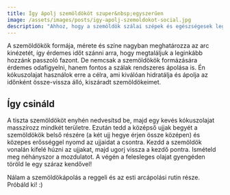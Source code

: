 ```yaml
---
title: Így ápolj szemöldököt szuper&nbsp;egyszerűen
image: /assets/images/posts/igy-apolj-szemoldokot-social.jpg
description: "Ahhoz, hogy a szemöldök szálai szépek és egészségesek legyenek, fontos azokat rendszeresen ápolni, éppúgy, mint a bőrt vagy a hajat. Ebben a posztban egy egyszerű tippet találsz a szemöldökök tökéletes&nbsp;ápolására."
---
```

A szemöldökök formája, mérete és színe nagyban meghatározza az arc kinézetét, így érdemes időt szánni arra, hogy megtaláljuk a leginkább hozzánk passzoló fazont. De nemcsak a szemöldökök formázására érdemes odafigyelni, hanem fontos a szálak rendszeres ápolása is. Én kókuszolajat használok erre a célra, ami kiválóan hidratálja és ápolja az időnként össze-vissza álló,
kiszáradt&nbsp;szemöldökeimet.

## Így csináld
A tiszta szemöldököt enyhén nedvesítsd be, majd egy kevés kókuszolajat masszírozz mindkét területre. Ezután tedd a középső ujjak begyét a szemöldökök belső részére (a két ujj hegye érjen össze középen) és közepes erősséggel nyomd az ujjaidat a csontra. Kezdd a szemöldök vonalán kifelé húzni az ujjakat, majd ugorj vissza a kezdő pontra. Ismételd meg néhányszor a mozdulatot. A  végén a felesleges olajat gyengéden töröld le egy száraz&nbsp;kendővel!

Nálam a szemöldökápolás a reggeli és az esti arcápolási rutin része. Próbáld&nbsp;ki!&nbsp;:)
